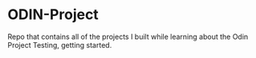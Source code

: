 # ODIN-Project
Repo that contains all of the projects I built while learning about the Odin Project
Testing, getting started. 